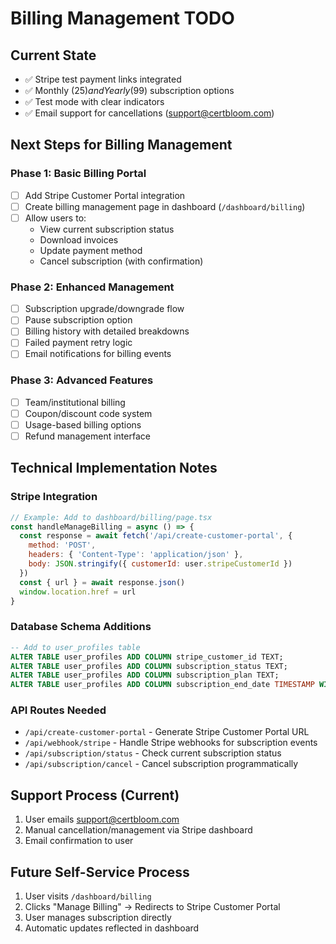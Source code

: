 # Billing Management TODO

## Current State
- ✅ Stripe test payment links integrated
- ✅ Monthly ($25) and Yearly ($99) subscription options
- ✅ Test mode with clear indicators
- ✅ Email support for cancellations (support@certbloom.com)

## Next Steps for Billing Management

### Phase 1: Basic Billing Portal
- [ ] Add Stripe Customer Portal integration
- [ ] Create billing management page in dashboard (`/dashboard/billing`)
- [ ] Allow users to:
  - View current subscription status
  - Download invoices
  - Update payment method
  - Cancel subscription (with confirmation)

### Phase 2: Enhanced Management
- [ ] Subscription upgrade/downgrade flow
- [ ] Pause subscription option
- [ ] Billing history with detailed breakdowns
- [ ] Failed payment retry logic
- [ ] Email notifications for billing events

### Phase 3: Advanced Features
- [ ] Team/institutional billing
- [ ] Coupon/discount code system
- [ ] Usage-based billing options
- [ ] Refund management interface

## Technical Implementation Notes

### Stripe Integration
```javascript
// Example: Add to dashboard/billing/page.tsx
const handleManageBilling = async () => {
  const response = await fetch('/api/create-customer-portal', {
    method: 'POST',
    headers: { 'Content-Type': 'application/json' },
    body: JSON.stringify({ customerId: user.stripeCustomerId })
  })
  const { url } = await response.json()
  window.location.href = url
}
```

### Database Schema Additions
```sql
-- Add to user_profiles table
ALTER TABLE user_profiles ADD COLUMN stripe_customer_id TEXT;
ALTER TABLE user_profiles ADD COLUMN subscription_status TEXT;
ALTER TABLE user_profiles ADD COLUMN subscription_plan TEXT;
ALTER TABLE user_profiles ADD COLUMN subscription_end_date TIMESTAMP WITH TIME ZONE;
```

### API Routes Needed
- `/api/create-customer-portal` - Generate Stripe Customer Portal URL
- `/api/webhook/stripe` - Handle Stripe webhooks for subscription events
- `/api/subscription/status` - Check current subscription status
- `/api/subscription/cancel` - Cancel subscription programmatically

## Support Process (Current)
1. User emails support@certbloom.com
2. Manual cancellation/management via Stripe dashboard
3. Email confirmation to user

## Future Self-Service Process
1. User visits `/dashboard/billing`
2. Clicks "Manage Billing" → Redirects to Stripe Customer Portal
3. User manages subscription directly
4. Automatic updates reflected in dashboard
